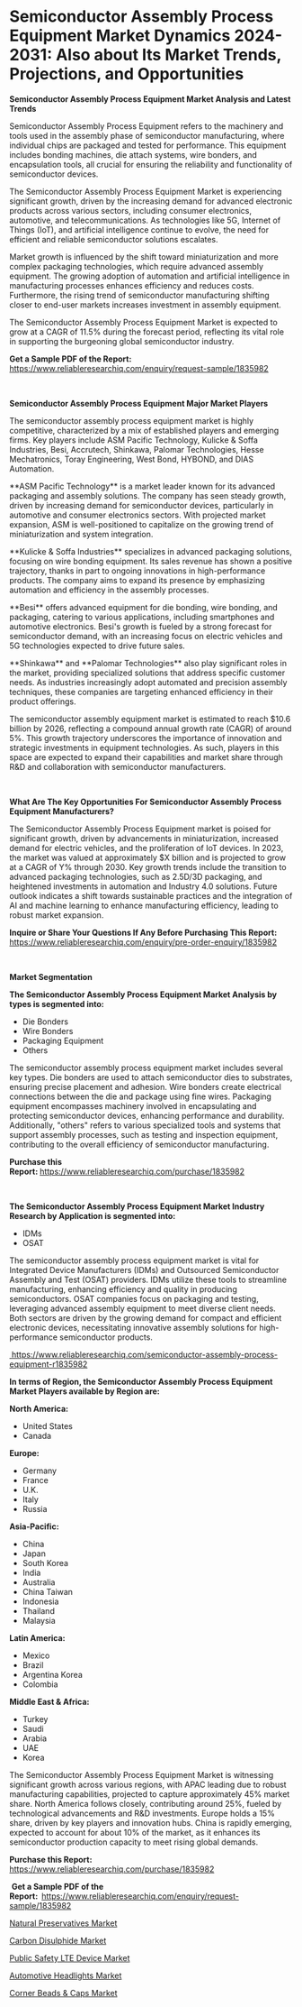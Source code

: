 <p><h1>Semiconductor Assembly Process Equipment Market Dynamics 2024-2031: Also about Its Market Trends, Projections, and Opportunities</h1></p><p><strong>Semiconductor Assembly Process Equipment Market Analysis and Latest Trends</strong></p>
<p><p>Semiconductor Assembly Process Equipment refers to the machinery and tools used in the assembly phase of semiconductor manufacturing, where individual chips are packaged and tested for performance. This equipment includes bonding machines, die attach systems, wire bonders, and encapsulation tools, all crucial for ensuring the reliability and functionality of semiconductor devices.</p><p>The Semiconductor Assembly Process Equipment Market is experiencing significant growth, driven by the increasing demand for advanced electronic products across various sectors, including consumer electronics, automotive, and telecommunications. As technologies like 5G, Internet of Things (IoT), and artificial intelligence continue to evolve, the need for efficient and reliable semiconductor solutions escalates.</p><p>Market growth is influenced by the shift toward miniaturization and more complex packaging technologies, which require advanced assembly equipment. The growing adoption of automation and artificial intelligence in manufacturing processes enhances efficiency and reduces costs. Furthermore, the rising trend of semiconductor manufacturing shifting closer to end-user markets increases investment in assembly equipment.</p><p>The Semiconductor Assembly Process Equipment Market is expected to grow at a CAGR of 11.5% during the forecast period, reflecting its vital role in supporting the burgeoning global semiconductor industry.</p></p>
<p><strong>Get a Sample PDF of the Report:&nbsp;</strong> <a href="https://www.reliableresearchiq.com/enquiry/request-sample/1835982?utm_campaign=1117&utm_medium=2&utm_source=Github&utm_content=ia&utm_term=16102024&utm_id=semiconductor-assembly-process-equipment">https://www.reliableresearchiq.com/enquiry/request-sample/1835982</a></p>
<p>&nbsp;</p>
<p><strong>Semiconductor Assembly Process Equipment Major Market Players</strong></p>
<p><p>The semiconductor assembly process equipment market is highly competitive, characterized by a mix of established players and emerging firms. Key players include ASM Pacific Technology, Kulicke & Soffa Industries, Besi, Accrutech, Shinkawa, Palomar Technologies, Hesse Mechatronics, Toray Engineering, West Bond, HYBOND, and DIAS Automation.</p><p>**ASM Pacific Technology** is a market leader known for its advanced packaging and assembly solutions. The company has seen steady growth, driven by increasing demand for semiconductor devices, particularly in automotive and consumer electronics sectors. With projected market expansion, ASM is well-positioned to capitalize on the growing trend of miniaturization and system integration.</p><p>**Kulicke & Soffa Industries** specializes in advanced packaging solutions, focusing on wire bonding equipment. Its sales revenue has shown a positive trajectory, thanks in part to ongoing innovations in high-performance products. The company aims to expand its presence by emphasizing automation and efficiency in the assembly processes.</p><p>**Besi** offers advanced equipment for die bonding, wire bonding, and packaging, catering to various applications, including smartphones and automotive electronics. Besi's growth is fueled by a strong forecast for semiconductor demand, with an increasing focus on electric vehicles and 5G technologies expected to drive future sales.</p><p>**Shinkawa** and **Palomar Technologies** also play significant roles in the market, providing specialized solutions that address specific customer needs. As industries increasingly adopt automated and precision assembly techniques, these companies are targeting enhanced efficiency in their product offerings.</p><p>The semiconductor assembly equipment market is estimated to reach $10.6 billion by 2026, reflecting a compound annual growth rate (CAGR) of around 5%. This growth trajectory underscores the importance of innovation and strategic investments in equipment technologies. As such, players in this space are expected to expand their capabilities and market share through R&D and collaboration with semiconductor manufacturers.</p></p>
<p>&nbsp;</p>
<p><strong>What Are The Key Opportunities For Semiconductor Assembly Process Equipment Manufacturers?</strong></p>
<p><p>The Semiconductor Assembly Process Equipment market is poised for significant growth, driven by advancements in miniaturization, increased demand for electric vehicles, and the proliferation of IoT devices. In 2023, the market was valued at approximately $X billion and is projected to grow at a CAGR of Y% through 2030. Key growth trends include the transition to advanced packaging technologies, such as 2.5D/3D packaging, and heightened investments in automation and Industry 4.0 solutions. Future outlook indicates a shift towards sustainable practices and the integration of AI and machine learning to enhance manufacturing efficiency, leading to robust market expansion.</p></p>
<p><strong>Inquire or Share Your Questions If Any Before Purchasing This Report:</strong> <a href="https://www.reliableresearchiq.com/enquiry/pre-order-enquiry/1835982?utm_campaign=1117&utm_medium=2&utm_source=Github&utm_content=ia&utm_term=16102024&utm_id=semiconductor-assembly-process-equipment">https://www.reliableresearchiq.com/enquiry/pre-order-enquiry/1835982</a></p>
<p>&nbsp;</p>
<p><strong>Market Segmentation</strong></p>
<p><strong>The Semiconductor Assembly Process Equipment Market Analysis by types is segmented into:</strong></p>
<p><ul><li>Die Bonders</li><li>Wire Bonders</li><li>Packaging Equipment</li><li>Others</li></ul></p>
<p><p>The semiconductor assembly process equipment market includes several key types. Die bonders are used to attach semiconductor dies to substrates, ensuring precise placement and adhesion. Wire bonders create electrical connections between the die and package using fine wires. Packaging equipment encompasses machinery involved in encapsulating and protecting semiconductor devices, enhancing performance and durability. Additionally, "others" refers to various specialized tools and systems that support assembly processes, such as testing and inspection equipment, contributing to the overall efficiency of semiconductor manufacturing.</p></p>
<p><strong>Purchase this Report:&nbsp;</strong><a href="https://www.reliableresearchiq.com/purchase/1835982?utm_campaign=1117&utm_medium=2&utm_source=Github&utm_content=ia&utm_term=16102024&utm_id=semiconductor-assembly-process-equipment">https://www.reliableresearchiq.com/purchase/1835982</a></p>
<p>&nbsp;</p>
<p><strong>The Semiconductor Assembly Process Equipment Market Industry Research by Application is segmented into:</strong></p>
<p><ul><li>IDMs</li><li>OSAT</li></ul></p>
<p><p>The semiconductor assembly process equipment market is vital for Integrated Device Manufacturers (IDMs) and Outsourced Semiconductor Assembly and Test (OSAT) providers. IDMs utilize these tools to streamline manufacturing, enhancing efficiency and quality in producing semiconductors. OSAT companies focus on packaging and testing, leveraging advanced assembly equipment to meet diverse client needs. Both sectors are driven by the growing demand for compact and efficient electronic devices, necessitating innovative assembly solutions for high-performance semiconductor products.</p></p>
<p><a href="https://www.reliableresearchiq.com/semiconductor-assembly-process-equipment-r1835982?utm_campaign=1117&utm_medium=2&utm_source=Github&utm_content=ia&utm_term=16102024&utm_id=semiconductor-assembly-process-equipment">&nbsp;https://www.reliableresearchiq.com/semiconductor-assembly-process-equipment-r1835982</a></p>
<p><strong>In terms of Region, the Semiconductor Assembly Process Equipment Market Players available by Region are:</strong></p>
<p>
    <p> <strong> North America: </strong>
        <ul>
            <li>United States</li>
            <li>Canada</li>
        </ul>
        </p> 
    <p> <strong> Europe: </strong>
        <ul>
            <li>Germany</li>
            <li>France</li>
            <li>U.K.</li>
            <li>Italy</li>
            <li>Russia</li>
        </ul>
        </p> 
    <p> <strong> Asia-Pacific: </strong>
        <ul>
            <li>China</li>
            <li>Japan</li>
            <li>South Korea</li>
            <li>India</li>
            <li>Australia</li>
            <li>China Taiwan</li>
            <li>Indonesia</li>
            <li>Thailand</li>
            <li>Malaysia</li>
        </ul>
        </p> 
    <p> <strong> Latin America: </strong>
        <ul>
            <li>Mexico</li>
            <li>Brazil</li>
            <li>Argentina Korea</li>
            <li>Colombia</li>
        </ul>
        </p> 
    <p> <strong> Middle East & Africa: </strong>
        <ul>
            <li>Turkey</li>
            <li>Saudi</li>
            <li>Arabia</li>
            <li>UAE</li>
            <li>Korea</li>
        </ul>
    </p>
    </p>
<p><p>The Semiconductor Assembly Process Equipment Market is witnessing significant growth across various regions, with APAC leading due to robust manufacturing capabilities, projected to capture approximately 45% market share. North America follows closely, contributing around 25%, fueled by technological advancements and R&D investments. Europe holds a 15% share, driven by key players and innovation hubs. China is rapidly emerging, expected to account for about 10% of the market, as it enhances its semiconductor production capacity to meet rising global demands.</p></p>
<p><strong>Purchase this Report: </strong><a href="https://www.reliableresearchiq.com/purchase/1835982?utm_campaign=1117&utm_medium=2&utm_source=Github&utm_content=ia&utm_term=16102024&utm_id=semiconductor-assembly-process-equipment">https://www.reliableresearchiq.com/purchase/1835982</a></p>
<p>&nbsp;<strong>Get a Sample PDF of the Report:&nbsp;&nbsp;</strong><a href="https://www.reliableresearchiq.com/enquiry/request-sample/1835982?utm_campaign=1117&utm_medium=2&utm_source=Github&utm_content=ia&utm_term=16102024&utm_id=semiconductor-assembly-process-equipment">https://www.reliableresearchiq.com/enquiry/request-sample/1835982</a></p>
<p><strong></strong></p>
<p><p><a href="https://www.linkedin.com/pulse/evolution-natural-preservatives-market-key-shifts-from-2024-if9gc?utm_campaign=1117&utm_medium=2&utm_source=Github&utm_content=ia&utm_term=16102024&utm_id=semiconductor-assembly-process-equipment">Natural Preservatives Market</a></p><p><a href="https://www.linkedin.com/pulse/carbon-disulphide-market-velocity-61-cagr-trajectory-2024-2031-50m2c?utm_campaign=1117&utm_medium=2&utm_source=Github&utm_content=ia&utm_term=16102024&utm_id=semiconductor-assembly-process-equipment">Carbon Disulphide Market</a></p><p><a href="https://github.com/kiara3n0pau/Market-Research-Report-List-1/blob/main/public-safety-lte-device-market.md?utm_campaign=1117&utm_medium=2&utm_source=Github&utm_content=ia&utm_term=16102024&utm_id=semiconductor-assembly-process-equipment">Public Safety LTE Device Market</a></p><p><a href="https://www.linkedin.com/pulse/global-automotive-headlights-industry-research-report-competitive-2qa6f?utm_campaign=1117&utm_medium=2&utm_source=Github&utm_content=ia&utm_term=16102024&utm_id=semiconductor-assembly-process-equipment">Automotive Headlights Market</a></p><p><a href="https://github.com/rieuydbalon3b/Market-Research-Report-List-1/blob/main/corner-beads-caps-market.md?utm_campaign=1117&utm_medium=2&utm_source=Github&utm_content=ia&utm_term=16102024&utm_id=semiconductor-assembly-process-equipment">Corner Beads & Caps Market</a></p></p>